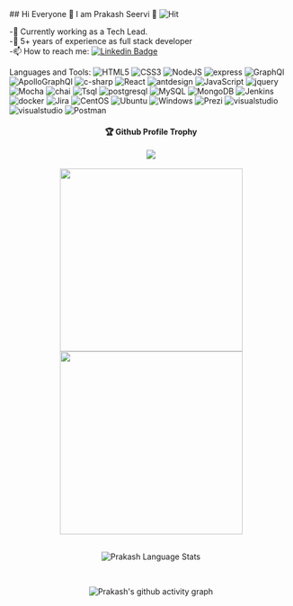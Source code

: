 <div>
## Hi Everyone 👋 I am Prakash Seervi 🔭  
 
<!--  ![Visitor Count](https://profile-counter.glitch.me/prakashseervi/count.svg) -->

 <img alt="Hit" src="https://hits.seeyoufarm.com/api/count/incr/badge.svg?url=https%3A%2F%2Fgithub.com%2Fprakashseervi1212%2Fhit-counter" />
 
 -💪 Currently working as a Tech Lead. <br/>
 -💼 5+ years of experience as full stack developer <br/>
 -📫 How to reach me: [![Linkedin Badge](https://img.shields.io/badge/-Prakash-blue?style=flat-square&logo=Linkedin&logoColor=white&link=https://www.linkedin.com/in/prakash-choudhary-0a9769aa/)](https://www.linkedin.com/in/prakash-choudhary-0a9769aa/)
 

 Languages and Tools: 
 <img alt="HTML5" src="https://img.shields.io/badge/html5-%23E34F26.svg?style=flat-square&logo=html5&logoColor=white"/> <img alt="CSS3" src="https://img.shields.io/badge/css3-%231572B6.svg?style=flat-square&logo=css3&logoColor=white"/> 
 <img alt="NodeJS" src="https://img.shields.io/badge/node.js-%2343853D.svg?style=flat-square&logo=node-dot-js&logoColor=white"/> 
 <img alt="express" src="https://img.shields.io/badge/Express.js-000000?style=flat-square&logo=express&logoColor=white"/> 
 <img alt="GraphQl" src="https://img.shields.io/badge/Apollo%20GraphQL-311C87?style=flat-square&logo=Apollo%20GraphQL&logoColor=white"/> 
 <img alt="ApolloGraphQl" src="https://img.shields.io/badge/GraphQl-E10098?style=flat-square&logo=graphql&logoColor=white"/> 
 <img alt="c-sharp" src="https://img.shields.io/badge/C%23-239120?style=flat-square&logo=c-sharp&logoColor=white"/>
 <img alt="React" src="https://img.shields.io/badge/react-%2320232a.svg?style=flat-square&logo=react&logoColor=%2361DAFB"/>
 <img alt="antdesign" src="https://img.shields.io/badge/Ant%20Design-1890FF?style=flat-square&logo=antdesign&logoColor=%2361DAFB"/>
 <img alt="JavaScript" src="https://img.shields.io/badge/JavaScript-ED8B00?style=flat-square&logo=javascript&logoColor=white"/> 
 <img alt="jquery" src="https://img.shields.io/badge/jQuery-0769AD?style=flat-square&logo=jquery&logoColor=white"/> 
 <img alt="Mocha" src="https://img.shields.io/badge/Mocha-8D6748?style=flat-square&logo=Mocha&logoColor=white"/> 
 <img alt="chai" src="https://img.shields.io/badge/chai-A30701?style=flat-square&logo=chai&logoColor=white"/> 
 <img alt="Tsql" src="https://img.shields.io/badge/Microsoft%20SQL%20Server-CC2927?style=flat-square&logo=microsoft%20sql%20server&logoColor=white"/> 
 <img alt="postgresql" src="https://img.shields.io/badge/PostgreSQL-316192?style=flat-square&logo=postgresql&logoColor=white"/> 
 <img alt="MySQL" src="https://img.shields.io/badge/mysql-%2300f.svg?style=flat-square&logo=mysql&logoColor=white"/> 
 <img alt="MongoDB" src ="https://img.shields.io/badge/MongoDB-%234ea94b.svg?style=flat-square&logo=mongodb&logoColor=white"/>
 <img alt="Jenkins" src ="https://img.shields.io/badge/Jenkins-D24939?style=flat-square&logo=Jenkins&logoColor=white"/> 
 <img alt="docker" src ="https://img.shields.io/badge/Docker-2CA5E0?style=flat-square&logo=docker&logoColor=white"/> 
 <img alt="Jira" src ="https://img.shields.io/badge/Jira-0052CC?style=flat-square&logo=Jira&logoColor=white"/>
 <img alt="CentOS" src ="https://img.shields.io/badge/Cent%20OS-262577?style=flat-square&logo=CentOS&logoColor=white"/>
 <img alt="Ubuntu" src ="https://img.shields.io/badge/Ubuntu-E95420?style=flat-square&logo=ubuntu&logoColor=white"/>
 <img alt="Windows" src ="https://img.shields.io/badge/Windows-0078D6?style=flat-square&logo=windows&logoColor=white"/>
 <img alt="Prezi" src ="https://img.shields.io/badge/Prezi-3181FF?style=flat-square&logo=prezi&logoColor=white"/>
 <img alt="visualstudio" src ="https://img.shields.io/badge/Visual_Studio-5C2D91?style=flat-square&logo=visual%20studio&logoColor=white"/>
 <img alt="visualstudio" src ="https://img.shields.io/badge/Visual_Studio_Code-0078D4?style=flat-square&logo=visual%20studio%20code&logoColor=white"/>
 <img alt="Postman" src ="https://img.shields.io/badge/Postman-FF6C37?style=flat-square&logo=postman&logoColor=white"/>
 
 
 <div align="center">
  <h4>🏆 Github Profile Trophy</h4>
  <a href="https://github.com/ryo-ma/github-profile-trophy">
    <img src="https://github-profile-trophy.vercel.app/?username=prakashseervi&column=6"/>
  </a>
 <div/>
  <br/>
 
  
<!-- <a href="https://github.com/prakashseervi">
 <img align="center" width=300  src="https://github-readme-stats.vercel.app/api/top-langs/?username=prakashseervi&theme=dracula&langs_count=4" />
 </a> -->
 <div align="center">
     <a href="https://github.com/prakashseervi">
       <img align="center" width=325 src="https://github-readme-stats.vercel.app/api?username=prakashseervi&count_private=true&theme=dracula" /> 
     </a>
 <a href="https://github.com/prakashseervi">
  <img align="center" width=325 src="https://github-readme-streak-stats.herokuapp.com/?user=prakashseervi&theme=dracula" />
  </a>
 <div/>
  <br/>
  
  <div align="center">
   
  ![Prakash Language Stats](https://github-readme-stats.vercel.app/api/top-langs/?username=prakashseervi&layout=compact&theme=radical)

<!--     <div/>    -->
  <br/>
   
   
 ![Prakash's github activity graph](https://activity-graph.herokuapp.com/graph?username=prakashseervi&theme=dracula)
  
  <div/>
 

<!--
**prakashseervi/prakashseervi** is a ✨ _special_ ✨ repository because its `README.md` (this file) appears on your GitHub profile.

Here are some ideas to get you started:

- 🔭 I’m currently working on ...
- 🌱 I’m currently learning ...
- 👯 I’m looking to collaborate on ...
- 🤔 I’m looking for help with ...
- 💬 Ask me about ...
- 📫 How to reach me: ...
- 😄 Pronouns: ...
- ⚡ Fun fact: ...
-->
